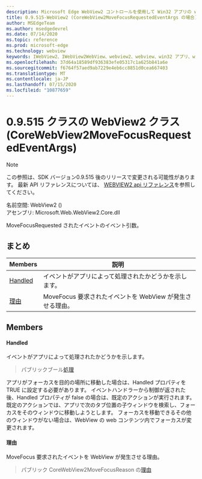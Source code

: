 ```yaml
---
description: Microsoft Edge WebView2 コントロールを使用して Win32 アプリの web コンテンツをホストする
title: 0.9.515-WebView2 (CoreWebView2MoveFocusRequestedEventArgs の場合)
author: MSEdgeTeam
ms.author: msedgedevrel
ms.date: 07/14/2020
ms.topic: reference
ms.prod: microsoft-edge
ms.technology: webview
keywords: IWebView2、IWebView2WebView、webview2、webview、win32 アプリ、win32、edge、ICoreWebView2、ICoreWebView2Controller、browser control、edge html
ms.openlocfilehash: 37d64a18589df936383efe05317c1a625b841a6e
ms.sourcegitcommit: f6764f57aed9ab7229e4eb6cc8851d0cea667403
ms.translationtype: MT
ms.contentlocale: ja-JP
ms.lasthandoff: 07/15/2020
ms.locfileid: "10877659"
---
```

# 0.9.515 クラスの WebView2 クラス (CoreWebView2MoveFocusRequestedEventArgs) 

> [!NOTE]
> この参照は、SDK バージョン0.9.515 後のリリースで変更される可能性があります。 最新 API リファレンスについては、 [WEBVIEW2 api リファレンス](../../../webview2-api-reference.md)を参照してください。

名前空間: WebView2 () \
アセンブリ: Microsoft.Web.WebView2.Core.dll

MoveFocusRequested されたイベントのイベント引数。

## まとめ

 Members                        | 説明
--------------------------------|---------------------------------------------
[Handled](#handled) | イベントがアプリによって処理されたかどうかを示します。
[理由](#reason) | MoveFocus 要求されたイベントを WebView が発生させる理由。

## Members

#### Handled 

イベントがアプリによって処理されたかどうかを示します。

> パブリックブール[処理](#handled)

アプリがフォーカスを目的の場所に移動した場合は、Handled プロパティを TRUE に設定する必要があります。 イベントハンドラーから制御が返された後、Handled プロパティが false の場合は、既定のアクションが実行されます。 既定のアクションでは、アプリで次のタブ位置の子ウィンドウを検索し、フォーカスをそのウィンドウに移動しようとします。 フォーカスを移動できるその他のウィンドウがない場合は、WebView の web コンテンツ内でフォーカスが変更されます。

#### 理由 

MoveFocus 要求されたイベントを WebView が発生させる理由。

> パブリック CoreWebView2MoveFocusReason の[理由](#reason)

